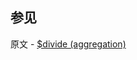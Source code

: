 ## 参见

原文 - [$divide (aggregation)]( https://docs.mongodb.com/manual/reference/operator/aggregation/divide/ )

